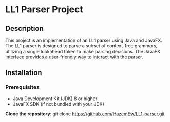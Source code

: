 # LL1 Parser Project

## Description
This project is an implementation of an LL1 parser using Java and JavaFX. The LL1 parser is designed to parse a subset of context-free grammars, utilizing a single lookahead token to make parsing decisions. The JavaFX interface provides a user-friendly way to interact with the parser.

## Installation

### Prerequisites
- Java Development Kit (JDK) 8 or higher
- JavaFX SDK (if not bundled with your JDK)

 **Clone the repository**:
   git clone https://github.com/HazemEw/LL1-parser.git
